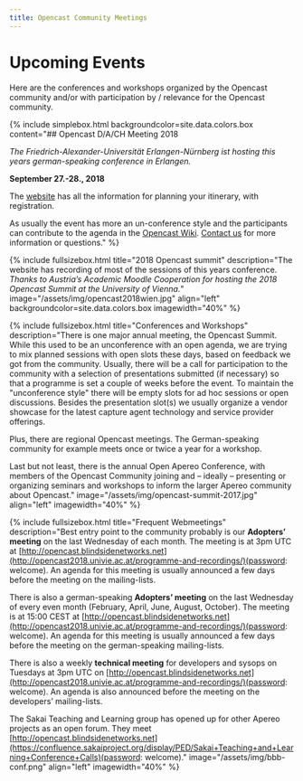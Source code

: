 ```yaml
---
title: Opencast Community Meetings
---
```


# Upcoming Events
Here are the conferences and workshops organized by the Opencast community and/or with participation by / relevance for the Opencast community.

{% include simplebox.html backgroundcolor=site.data.colors.box 
content="## Opencast D/A/CH Meeting 2018

*The Friedrich-Alexander-Universität Erlangen-Nürnberg ist hosting this years german-speaking conference in Erlangen.*

**September 27.-28., 2018**

The [website](https://www.opencast.fau.de/) has all the information for planning your itinerary, with registration.

As usually the event has more an un-conference style and the participants can contribute to the agenda in the [Opencast Wiki](https://opencast.jira.com/wiki/spaces/MHDE/pages/368607233/Themen+f+r+das+Treffen+der+DACH+Community+2018).
[Contact us](http://www.opencast.org/events) for more information or questions." %}

{% include fullsizebox.html 
title="2018 Opencast summit"
description="The website has recording of most of the sessions of this years conference.
*Thanks to Austria’s Academic Moodle Cooperation for hosting the 2018 Opencast Summit at the University of Vienna.*"
image="/assets/img/opencast2018wien.jpg"
align="left"
backgroundcolor=site.data.colors.box
imagewidth="40%"
%}

{% include fullsizebox.html 
title="Conferences and Workshops"
description="There is one major annual meeting, the Opencast Summit. While this used to be an unconference with an open agenda, we are trying to mix planned sessions with open slots these days, based on feedback we got from the community. Usually, there will be a call for participation to the community with a selection of presentations submitted (if necessary) so that a programme is set a couple of weeks before the event. To maintain the \"unconference style\" there will be empty slots for ad hoc sessions or open discussions. Besides the presentation slot(s) we usually organize a vendor showcase for the latest capture agent technology and service provider offerings.

Plus, there are regional Opencast meetings. The German-speaking community for example meets once or twice a year for a workshop.

Last but not least, there is the annual Open Apereo Conference, with members of the Opencast Community joining and – ideally – presenting or organizing seminars and workshops to inform the larger Apereo community about Opencast."
image="/assets/img/opencast-summit-2017.jpg"
align="left"
imagewidth="40%"
%}

{% include fullsizebox.html 
title="Frequent Webmeetings"
description="Best entry point to the community probably is our **Adopters’ meeting** on the last Wednesday of each month. The meeting is at 3pm UTC at [http://opencast.blindsidenetworks.net](http://opencast2018.univie.ac.at/programme-and-recordings/)(password: welcome). An agenda for this meeting is usually announced a few days before the meeting on the mailing-lists.

There is also a german-speaking **Adopters’ meeting** on the last Wednesday of every even month (February, April, June, August, October). The meeting is at 15:00 CEST at [http://opencast.blindsidenetworks.net](http://opencast2018.univie.ac.at/programme-and-recordings/)(password: welcome). An agenda for this meeting is usually announced a few days before the meeting on the german-speaking mailing-lists.

There is also a weekly **technical meeting** for developers and sysops on Tuesdays at 3pm UTC on [http://opencast.blindsidenetworks.net](http://opencast2018.univie.ac.at/programme-and-recordings/)(password: welcome). An agenda is also announced before the meeting on the developers’ mailing-lists.

The Sakai Teaching and Learning group has opened up for other Apereo projects as an open forum. They meet [http://opencast.blindsidenetworks.net](https://confluence.sakaiproject.org/display/PED/Sakai+Teaching+and+Learning+Conference+Calls)(password: welcome)."
image="/assets/img/bbb-conf.png"
align="left"
imagewidth="40%"
%}